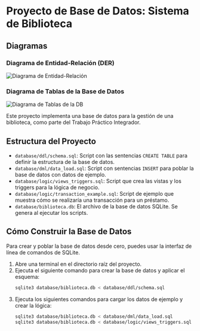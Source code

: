 # Proyecto de Base de Datos: Sistema de Biblioteca

## Diagramas

### Diagrama de Entidad-Relación (DER)
![Diagrama de Entidad-Relación](https://res.cloudinary.com/dmt7nidfb/image/upload/v1759444893/biblioteca_db_der_gp5n6d.jpg)

### Diagrama de Tablas de la Base de Datos
![Diagrama de Tablas de la DB](https://res.cloudinary.com/dmt7nidfb/image/upload/v1759444892/DiagramaDeTablas_u8y3jx.jpg)


Este proyecto implementa una base de datos para la gestión de una biblioteca, como parte del Trabajo Práctico Integrador.

## Estructura del Proyecto

- `database/ddl/schema.sql`: Script con las sentencias `CREATE TABLE` para definir la estructura de la base de datos.
- `database/dml/data_load.sql`: Script con sentencias `INSERT` para poblar la base de datos con datos de ejemplo.
- `database/logic/views_triggers.sql`: Script que crea las vistas y los triggers para la lógica de negocio.
- `database/logic/transaction_example.sql`: Script de ejemplo que muestra cómo se realizaría una transacción para un préstamo.
- `database/biblioteca.db`: El archivo de la base de datos SQLite. Se genera al ejecutar los scripts.

## Cómo Construir la Base de Datos

Para crear y poblar la base de datos desde cero, puedes usar la interfaz de línea de comandos de SQLite.

1.  Abre una terminal en el directorio raíz del proyecto.
2.  Ejecuta el siguiente comando para crear la base de datos y aplicar el esquema:
    ```bash
    sqlite3 database/biblioteca.db < database/ddl/schema.sql
    ```
3.  Ejecuta los siguientes comandos para cargar los datos de ejemplo y crear la lógica:
    ```bash
    sqlite3 database/biblioteca.db < database/dml/data_load.sql
    sqlite3 database/biblioteca.db < database/logic/views_triggers.sql
    ```